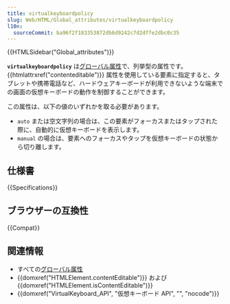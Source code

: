 ```yaml
---
title: virtualkeyboardpolicy
slug: Web/HTML/Global_attributes/virtualkeyboardpolicy
l10n:
  sourceCommit: ba96f2f183353872db6d9242c7d2dffe2dbc0c35
---
```


{{HTMLSidebar("Global_attributes")}}

**`virtualkeyboardpolicy`** は[グローバル属性](/ja/docs/Web/HTML/Global_attributes)で、列挙型の属性です。{{htmlattrxref("contenteditable")}} 属性を使用している要素に指定すると、タブレットや携帯電話など、ハードウェアキーボードが利用できないような端末での画面の仮想キーボードの動作を制御することができます。

この属性は、以下の値のいずれかを取る必要があります。

- `auto` または空文字列の場合は、この要素がフォーカスまたはタップされた際に、自動的に仮想キーボードを表示します。
- `manual` の場合は、要素へのフォーカスやタップを仮想キーボードの状態から切り離します。

## 仕様書

{{Specifications}}

## ブラウザーの互換性

{{Compat}}

## 関連情報

- すべての[グローバル属性](/ja/docs/Web/HTML/Global_attributes)
- {{domxref("HTMLElement.contentEditable")}} および {{domxref("HTMLElement.isContentEditable")}}
- {{domxref("VirtualKeyboard_API", "仮想キーボード API", "", "nocode")}}
